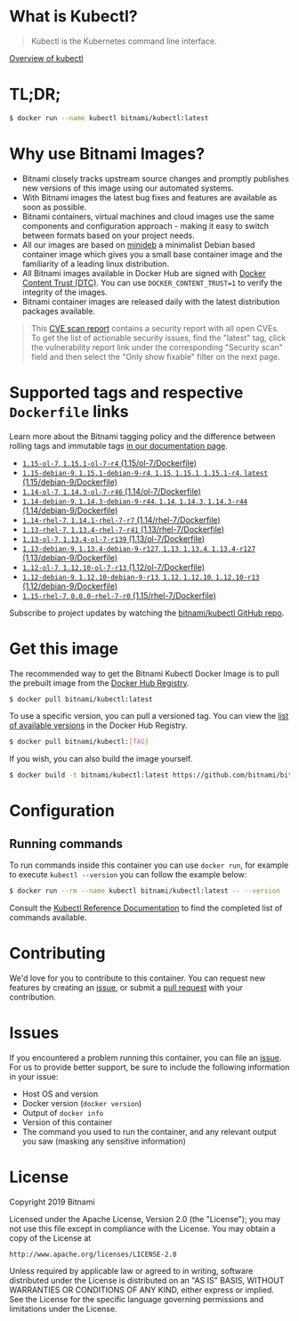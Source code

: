 
# What is Kubectl?

> Kubectl is the Kubernetes command line interface.

[Overview of kubectl](https://kubernetes.io/docs/reference/kubectl/overview/)

# TL;DR;

```bash
$ docker run --name kubectl bitnami/kubectl:latest
```

# Why use Bitnami Images?

* Bitnami closely tracks upstream source changes and promptly publishes new versions of this image using our automated systems.
* With Bitnami images the latest bug fixes and features are available as soon as possible.
* Bitnami containers, virtual machines and cloud images use the same components and configuration approach - making it easy to switch between formats based on your project needs.
* All our images are based on [minideb](https://github.com/bitnami/minideb) a minimalist Debian based container image which gives you a small base container image and the familiarity of a leading linux distribution.
* All Bitnami images available in Docker Hub are signed with [Docker Content Trust (DTC)](https://docs.docker.com/engine/security/trust/content_trust/). You can use `DOCKER_CONTENT_TRUST=1` to verify the integrity of the images.
* Bitnami container images are released daily with the latest distribution packages available.


> This [CVE scan report](https://quay.io/repository/bitnami/kubectl?tab=tags) contains a security report with all open CVEs. To get the list of actionable security issues, find the "latest" tag, click the vulnerability report link under the corresponding "Security scan" field and then select the "Only show fixable" filter on the next page.

# Supported tags and respective `Dockerfile` links

Learn more about the Bitnami tagging policy and the difference between rolling tags and immutable tags [in our documentation page](https://docs.bitnami.com/containers/how-to/understand-rolling-tags-containers/).


* [`1.15-ol-7`, `1.15.1-ol-7-r4` (1.15/ol-7/Dockerfile)](https://github.com/bitnami/bitnami-docker-kubectl/blob/1.15.1-ol-7-r4/1.15/ol-7/Dockerfile)
* [`1.15-debian-9`, `1.15.1-debian-9-r4`, `1.15`, `1.15.1`, `1.15.1-r4`, `latest` (1.15/debian-9/Dockerfile)](https://github.com/bitnami/bitnami-docker-kubectl/blob/1.15.1-debian-9-r4/1.15/debian-9/Dockerfile)
* [`1.14-ol-7`, `1.14.3-ol-7-r46` (1.14/ol-7/Dockerfile)](https://github.com/bitnami/bitnami-docker-kubectl/blob/1.14.3-ol-7-r46/1.14/ol-7/Dockerfile)
* [`1.14-debian-9`, `1.14.3-debian-9-r44`, `1.14`, `1.14.3`, `1.14.3-r44` (1.14/debian-9/Dockerfile)](https://github.com/bitnami/bitnami-docker-kubectl/blob/1.14.3-debian-9-r44/1.14/debian-9/Dockerfile)
* [`1.14-rhel-7`, `1.14.1-rhel-7-r7` (1.14/rhel-7/Dockerfile)](https://github.com/bitnami/bitnami-docker-kubectl/blob/1.14.1-rhel-7-r7/1.14/rhel-7/Dockerfile)
* [`1.13-rhel-7`, `1.13.4-rhel-7-r41` (1.13/rhel-7/Dockerfile)](https://github.com/bitnami/bitnami-docker-kubectl/blob/1.13.4-rhel-7-r41/1.13/rhel-7/Dockerfile)
* [`1.13-ol-7`, `1.13.4-ol-7-r139` (1.13/ol-7/Dockerfile)](https://github.com/bitnami/bitnami-docker-kubectl/blob/1.13.4-ol-7-r139/1.13/ol-7/Dockerfile)
* [`1.13-debian-9`, `1.13.4-debian-9-r127`, `1.13`, `1.13.4`, `1.13.4-r127` (1.13/debian-9/Dockerfile)](https://github.com/bitnami/bitnami-docker-kubectl/blob/1.13.4-debian-9-r127/1.13/debian-9/Dockerfile)
* [`1.12-ol-7`, `1.12.10-ol-7-r13` (1.12/ol-7/Dockerfile)](https://github.com/bitnami/bitnami-docker-kubectl/blob/1.12.10-ol-7-r13/1.12/ol-7/Dockerfile)
* [`1.12-debian-9`, `1.12.10-debian-9-r13`, `1.12`, `1.12.10`, `1.12.10-r13` (1.12/debian-9/Dockerfile)](https://github.com/bitnami/bitnami-docker-kubectl/blob/1.12.10-debian-9-r13/1.12/debian-9/Dockerfile)
* [`1.15-rhel-7`, `0.0.0-rhel-7-r0` (1.15/rhel-7/Dockerfile)](https://github.com/bitnami/bitnami-docker-kubectl/blob/0.0.0-rhel-7-r0/1.15/rhel-7/Dockerfile)

Subscribe to project updates by watching the [bitnami/kubectl GitHub repo](https://github.com/bitnami/bitnami-docker-kubectl).

# Get this image

The recommended way to get the Bitnami Kubectl Docker Image is to pull the prebuilt image from the [Docker Hub Registry](https://hub.docker.com/r/bitnami/kubectl).

```bash
$ docker pull bitnami/kubectl:latest
```

To use a specific version, you can pull a versioned tag. You can view the [list of available versions](https://hub.docker.com/r/bitnami/kubectl/tags/) in the Docker Hub Registry.

```bash
$ docker pull bitnami/kubectl:[TAG]
```

If you wish, you can also build the image yourself.

```bash
$ docker build -t bitnami/kubectl:latest https://github.com/bitnami/bitnami-docker-kubectl.git
```

# Configuration

## Running commands

To run commands inside this container you can use `docker run`, for example to execute `kubectl --version` you can follow the example below:

```bash
$ docker run --rm --name kubectl bitnami/kubectl:latest -- --version
```

Consult the [Kubectl Reference Documentation](https://kubernetes.io/docs/reference/generated/kubectl/kubectl-commands) to find the completed list of commands available.

# Contributing

We'd love for you to contribute to this container. You can request new features by creating an [issue](https://github.com/bitnami/bitnami-docker-kubectl/issues), or submit a [pull request](https://github.com/bitnami/bitnami-docker-kubectl/pulls) with your contribution.

# Issues

If you encountered a problem running this container, you can file an [issue](https://github.com/bitnami/bitnami-docker-kubectl/issues). For us to provide better support, be sure to include the following information in your issue:

- Host OS and version
- Docker version (`docker version`)
- Output of `docker info`
- Version of this container
- The command you used to run the container, and any relevant output you saw (masking any sensitive information)

# License

Copyright 2019 Bitnami

Licensed under the Apache License, Version 2.0 (the "License");
you may not use this file except in compliance with the License.
You may obtain a copy of the License at

    http://www.apache.org/licenses/LICENSE-2.0

Unless required by applicable law or agreed to in writing, software
distributed under the License is distributed on an "AS IS" BASIS,
WITHOUT WARRANTIES OR CONDITIONS OF ANY KIND, either express or implied.
See the License for the specific language governing permissions and
limitations under the License.
